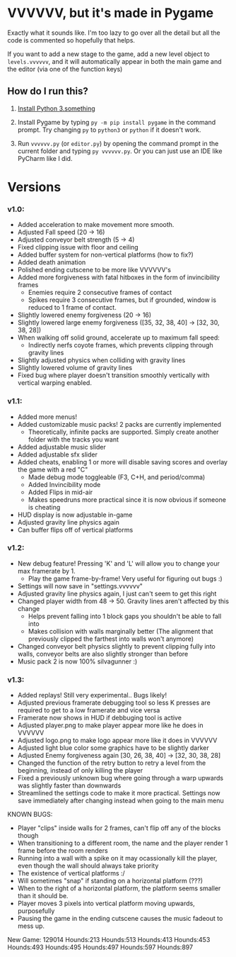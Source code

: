 # VVVVVV, but it's made in Pygame

Exactly what it sounds like. I'm too lazy to go over all the detail but all the code is commented so hopefully that helps.

If you want to add a new stage to the game, add a new level object to `levels.vvvvvv`, and it will automatically appear in both the main game and the editor (via one of the function keys)

## How do I run this?
1. [Install Python 3.something](https://www.python.org/ftp/python/3.8.3/python-3.8.3.exe)

2. Install Pygame by typing `py -m pip install pygame` in the command prompt. Try changing `py` to `python3` or `python` if it doesn't work.

3. Run `vvvvvv.py` (or `editor.py`) by opening the command prompt in the current folder and typing `py vvvvvv.py`. Or you can just use an IDE like PyCharm like I did.


# Versions

### v1.0:

+ Added acceleration to make movement more smooth.
+ Adjusted Fall speed (20 -> 16)
+ Adjusted conveyor belt strength (5 -> 4)
+ Fixed clipping issue with floor and ceiling
+ Added buffer system for non-vertical platforms (how to fix?)
+ Added death animation
+ Polished ending cutscene to be more like VVVVVV's
+ Added more forgiveness with fatal hitboxes in the form of invincibility frames
   + Enemies require 2 consecutive frames of contact
   + Spikes require 3 consecutive frames, but if grounded, window is reduced to 1 frame of contact.
+ Slightly lowered enemy forgiveness (20 -> 16)
+ Slightly lowered large enemy forgiveness ([35, 32, 38, 40] -> [32, 30, 38, 28])
+ When walking off solid ground, accelerate up to maximum fall speed:
   + Indirectly nerfs coyote frames, which prevents clipping through gravity lines
+ Slightly adjusted physics when colliding with gravity lines
+ Slightly lowered volume of gravity lines
+ Fixed bug where player doesn't transition smoothly vertically with vertical warping enabled.

### v1.1:

+ Added more menus!
+ Added customizable music packs! 2 packs are currently implemented
	+ Theoretically, infinite packs are supported. Simply create another folder with the tracks you want
+ Added adjustable music slider
+ Added adjustable sfx slider
+ Added cheats, enabling 1 or more will disable saving scores and overlay the game with a red "C"
	+ Made debug mode toggleable (F3, C+H, and period/comma)
	+ Added Invincibility mode
	+ Added Flips in mid-air
	+ Makes speedruns more practical since it is now obvious if someone is cheating
+ HUD display is now adjustable in-game
+ Adjusted gravity line physics again
+ Can buffer flips off of vertical platforms

### v1.2:

+ New debug feature! Pressing 'K' and 'L' will allow you to change your max framerate by 1.
	+ Play the game frame-by-frame! Very useful for figuring out bugs :)
+ Settings will now save in "settings.vvvvvv"
+ Adjusted gravity line physics again, I just can't seem to get this right
+ Changed player width from 48 -> 50. Gravity lines aren't affected by this change
	+ Helps prevent falling into 1 block gaps you shouldn't be able to fall into
	+ Makes collision with walls marginally better (The alignment that previously clipped the farthest into walls won't anymore)
+ Changed conveyor belt physics slightly to prevent clipping fully into walls, conveyor belts are also slightly stronger than before
+ Music pack 2 is now 100% siIvagunner :)

### v1.3:
+ Added replays! Still very experimental.. Bugs likely!
+ Adjusted previous framerate debugging tool so less K presses are required to get to a low framerate and vice versa
+ Framerate now shows in HUD if debbuging tool is active
+ Adjusted player.png to make player appear more like he does in VVVVVV
+ Adjusted logo.png to make logo appear more like it does in VVVVVV
+ Adjusted light blue color some graphics have to be slightly darker
+ Adjusted Enemy forgiveness again [30, 26, 38, 40] -> [32, 30, 38, 28]
+ Changed the function of the retry button to retry a level from the beginning, instead of only killing the player
+ Fixed a previously unknown bug where going through a warp upwards was slightly faster than downwards
+ Streamlined the settings code to make it more practical. Settings now save immediately after changing instead when going to the main menu

KNOWN BUGS:
+ Player "clips" inside walls for 2 frames, can't flip off any of the blocks though
+ When transitioning to a different room, the name and the player render 1 frame before the room renders
+ Running into a wall with a spike on it may ocassionally kill the player, even though the wall should always take priority
+ The existence of vertical platforms :/
+ Will sometimes "snap" if standing on a horizontal platform (???)
+ When to the right of a horizontal platform, the platform seems smaller than it should be.
+ Player moves 3 pixels into vertical platform moving upwards, purposefully 
+ Pausing the game in the ending cutscene causes the music fadeout to mess up.


New Game: 129014
Hounds:213
Hounds:513
Hounds:413
Hounds:453
Hounds:493
Hounds:495
Hounds:497
Hounds:597
Hounds:897